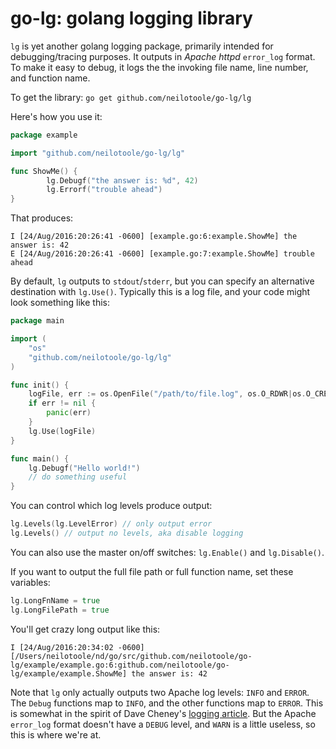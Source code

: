 # go-lg: golang logging library
`lg` is yet another golang logging package, primarily intended for debugging/tracing purposes. 
It outputs in *Apache httpd* `error_log` format. To make it easy to debug, it logs the the
invoking file name, line number, and function name.

To get the library: `go get github.com/neilotoole/go-lg/lg`

Here's how you use it:

```go
package example

import "github.com/neilotoole/go-lg/lg"

func ShowMe() {
        lg.Debugf("the answer is: %d", 42)
        lg.Errorf("trouble ahead")
}
```
That produces:

```
I [24/Aug/2016:20:26:41 -0600] [example.go:6:example.ShowMe] the answer is: 42
E [24/Aug/2016:20:26:41 -0600] [example.go:7:example.ShowMe] trouble ahead
```

By default, `lg` outputs to `stdout`/`stderr`, but you can specify an alternative
destination with `lg.Use()`. Typically this is a log file, and your code might
look something like this:

```go
package main

import (
	"os"
	"github.com/neilotoole/go-lg/lg"
)

func init() {
	logFile, err := os.OpenFile("/path/to/file.log", os.O_RDWR|os.O_CREATE|os.O_APPEND, 0666)
	if err != nil {
		panic(err)
	}
	lg.Use(logFile)
}

func main() {
	lg.Debugf("Hello world!")
	// do something useful
}

```

You can control which log levels produce output:

```go
lg.Levels(lg.LevelError) // only output error
lg.Levels() // output no levels, aka disable logging
```

You can also use the master on/off switches: `lg.Enable()` and `lg.Disable()`.

If you want to output the full file path or full function name, set these variables:

```go
lg.LongFnName = true
lg.LongFilePath = true
````

You'll get crazy long output like this:

```
I [24/Aug/2016:20:34:02 -0600] [/Users/neilotoole/nd/go/src/github.com/neilotoole/go-lg/example/example.go:6:github.com/neilotoole/go-lg/example/example.ShowMe] the answer is: 42
```

Note that `lg` only actually outputs two Apache log levels: `INFO` and `ERROR`.
The `Debug` functions map to `INFO`, and the other functions map to `ERROR`. This
is somewhat in the spirit of Dave Cheney's [logging article](http://dave.cheney.net/2015/11/05/lets-talk-about-logging).
But the Apache `error_log` format doesn't have a `DEBUG` level, and `WARN` is a little useless,
so this is where we're at.
